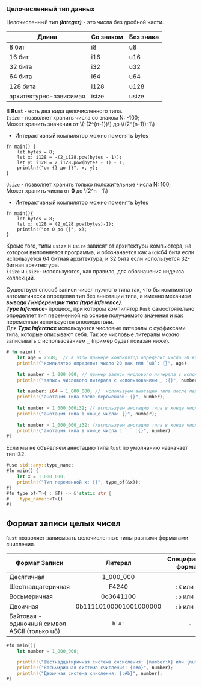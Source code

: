 ### Целочисленный тип данных

Целочисленный тип ***(Integer)*** - это числа без дробной части.

| Длина                  | Со знаком | Без знака | 
|------------------------|-----------|-----------|
| 8 бит                  | i8        | u8        |
| 16 бит                 | i16       | u16       |
| 32 бита                | i32       | u32       |
| 64 бита                | i64       | u64       |
| 128 бита               | i128      | u128      |
| архитектурно-зависимая | isize     | usize     |

В **Rust** - есть два вида целочисленного типа.  
`Isize` - позволяет хранить числа со знаком N: -100;  
Может хранить значения от \\(-(2^{n-1})\\) до \\((2^{n-1})-1\\)
* Интерактивный компилятор можно поменять bytes
```rust,editable
fn main() {
    let bytes = 8;
    let x: i128 = -(2_i128.pow(bytes - 1)); 
    let y: i128 = 2_i128.pow(bytes - 1) - 1; 
    println!("от {} до {}", x, y);
}
```


`Usize` - позволяет хранить только положительные числа N: 100;  
Может хранить числа от **0** до \\(2^n - 1\\)
* Интерактивный компилятор можно поменять bytes
```rust,editable
fn main(){
    let bytes = 8;
    let x: u128 = (2_u128.pow(bytes)-1);
    println!("от 0 до {}", x);
}
```
Кроме того, типы `usize` и `isize` зависят от архитектуры компьютера, на котором
выполняется программа, и обозначается как `arch`:64 бита если используется
64 битная архитектура, и 32 бита если используется 32-битная архитектура.  
`isize` и `usize`- используются, как правило, для обозначения индекса коллекций.

Существует способ записи чисел нужного типа так, что бы компилятор автоматически определял
тип без аннотации типа, а именно механизм ***вывода / инференции типа (type inference)***.  
***Type Inference***- процесс, при котором компилятор `Rust` самостоятельно определяет тип
переменной на основе получаемого значения и как переменная используется впоследствии.  
Для ***Type Inference*** используются числовые литералы с суффиксами типа, которые описывают себя.
Так же числовые литералы можно записывать с использованием `_` (пример будет показан ниже).
```rust
# fn main() {
    let age = 25u8;  // в этом примере компилятор определит число 20 как тип `u8`
    println!("компилятор определит число 20 как тип `u8`: {}", age);   
    
    let number = 1_000_000; // пример записи числового литерала с использованием _
    println!("запись числового литерала с использованием _ :{}", number);
    
    let number: i64 = 1_000_000; //  используем анотацию типа после переменной
    println!("анотация типа после переменной: {}", number);
    
    let number = 1_000_000i32; // используем анотацию типа в конце числа
    println!("анотация типа в конце числа: {}", number);
    
    let number = 1_000_000_i32; //используем анотацию типа в конце числа с _
    println!("анотация типа в конце числа с `_` :{}", number)
#}
```
Если мы не объявляем аннотацию типа `Rust` по умолчанию назначает тип i32.
```rust
#use std::any::type_name;
#fn main() {
    let x = 1_000_000;
    println!("Тип переменной x: {}", type_of(&x));
#}
#fn type_of<T>(_: &T) -> &'static str {
#    type_name::<T>()
#}
```  

## Формат записи целых чисел

`Rust` позволяет записывать целочисленные типы разными форматами счисления.

| Формат Записи                                 |        Литерал         | Спецификатор формата |
|-----------------------------------------------|:----------------------:|:--------------------:|
| Десятичная                                    |       1_000_000        |                      |
| Шестнадцатеричная                             |         F4240          |    `:X` или `:#X`    |
| Восьмеричная                                  |       0o3641100        |    `:o` или `:#o`    |
| Двоичная                                      | 0b11110100001001000000 |    `:b` или `:#b`    |
| Байтовая - одиночный символ ASCII (только u8) |         `b'A'`         |          -           |

```rust
#fn main(){
    let number = 1_000_000;

    println!("Шестнадцатиричная система счсисления: {number:X} или {number:#X}");
    println!("Восьмиричная система счисления: {:#o}", number);
    println!("Двоичная система счисления: {:#b}", number);
#}
```